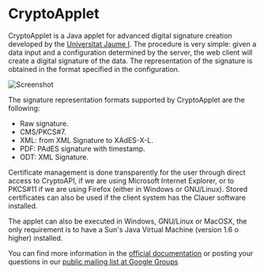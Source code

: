 # CryptoApplet #

CryptoApplet is a Java applet for advanced digital signature creation developed by the [Universitat Jaume I](http://www.uji.es). The procedure is very simple: given a data input and a configuration determined by the server, the web client will create a digital signature of the data. The representation of the signature is obtained in the format specified in the configuration.

![Screenshot](https://github.com/universitatjaumei/cryptoapplet/raw/master/logo.png)

The signature representation formats supported by CryptoApplet are the following:

* Raw signature.
* CMS/PKCS#7.
* XML: from XML Signature to XAdES-X-L.
* PDF: PAdES signature with timestamp.
* ODT: XML Signature.

Certificate management is done transparently for the user through direct access to CryptoAPI, if we are using Microsoft Internet Explorer, or to PKCS#11 if we are using Firefox (either in Windows or GNU/Linux). Stored certificates can also be used if the client system has the Clauer software installed.

The applet can also be executed in Windows, GNU/Linux or MacOSX, the only requirement is to have a Sun's Java Virtual Machine (version 1.6 o higher) installed.

You can find more information in the [official documentation](http://jira.uji.es/confluence/display/CRYPTOAPPLET/) or posting your questions in our [public mailing list at Google Groups](https://groups.google.com/a/uji.es/group/cryptoapplet?lnk=)
